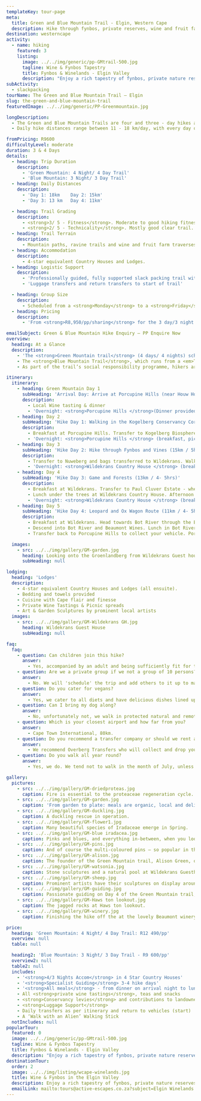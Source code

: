 ```yaml
---
templateKey: tour-page
meta:
  title: Green and Blue Mountain Trail - Elgin, Western Cape
  description: Hike through fynbos, private reserves, wine and fruit farms, overnighting in 4-star country houses with fine Cape wine and dining. Just 1 hr drive from Cape Town.
destination: westerncape
activity:
  - name: hiking
    featured: 3
    listing:
      image: ../../img/generic/pp-GMtrail-500.jpg
      tagline: Wine & Fynbos Tapestry
      title: Fynbos & Winelands - Elgin Valley
      description: "Enjoy a rich tapestry of fynbos, private nature reserves, wine and fruit farms on a 3 & 4 day hike through the Elgin Valley.  Guided hikes (11 -18km / day) with some exclusive wine tasting's, through the world's first 'biodiversity wine route' "
subActivity:
  - slackpacking
tourName: The Green and Blue Mountain Trail – Elgin
slug: the-green-and-blue-mountain-trail
featuredImage: ../../img/generic/PP-Greenmountain.jpg

longDescription:
  - The Green and Blue Mountain Trails are four and three - day hikes along the Groenlandberg and Elgin valley - Houw Hoek, Western Cape. Approximately 1hr’s drive from Cape Town. The trail's traverse a tapestry of fynbos, private nature reserves, wine and fruit farms - offering four-star country lodging, fine Cape cuisine and enriched guiding.
  - Daily hike distances range between 11 - 18 km/day, with every day offering a varied terrain and experience.  From picnic lunches at Oak Valley to poplar forest explorations, fynbos on the Houwhoek mountains, or a refreshing dip in a stream along the way. A slack packing trail in this neck of the woods, would not be complete without a few wine tastings along the way. Here Porcupine Hills, Paul Cluver and Beaumont wines come to taste.

fromPricing: R9600
difficultyLevel: moderate
duration: 3 & 4 Days
details:
  - heading: Trip Duration
    description:
      - 'Green Mountain: 4 Night/ 4 Day Trail'
      - 'Blue Mountain: 3 Night/ 3 Day Trail'
  - heading: Daily Distances
    description:
      - 'Day 1: 18km    Day 2: 15km'
      - 'Day 3: 13 km   Day 4: 11km'

  - heading: Trail Grading
    description:
      - <strong>3/ 5 - Fitness</strong>. Moderate to good hiking fitness recommended.
      - <strong>2/ 5 - Technicality</strong>. Mostly good clear trail. Some long’ish ascents. Rocky in parts.
  - heading: Trail Terrain
    description:
      - Mountain paths, ravine trails and wine and fruit farm traverses.
  - heading: Accommodation
    description:
      - 4-star equivalent Country Houses and Lodges.
  - heading: Logistic Support
    description:
      - 'Professionally guided, fully supported slack packing trail with exclusive extras - wine tastings'
      - 'Luggage transfers and return transfers to start of trail'

  - heading: Group Size
    description:
      - Scheduled from a <strong>Monday</strong> to a <strong>Friday</strong>, with a min group size of <strong>7</strong> - max <strong>10 persons</strong>/ trip
  - heading: Pricing
    description:
      - 'From <strong>R8,950/pp/sharing</strong> for the 3 day/3 night trail'

emailSubject: Green & Blue Mountain Hike Enquiry – PP Enquire Now
overview:
  heading: At a Glance
  description:
    - 'The <strong>Green Mountain trail</strong> (4 days/ 4 nights) scheduled from a <em>Monday to Friday</em>, traverses mostly privately-owned land, with all landowners being members of the Groenlandberg Conservancy: the world’s first biodiversity wine route, and part of the region’s efforts to conserve the environment and promote responsible tourism.'
    - The <strong>Blue Mountain Trail</strong>, which runs from a <em>Tuesday to a Thursday</em>, is a three day - three night  slackpacking trail on the southern side of the Elgin Valley. The trail is 50 km in total, traversing forest, wilderness, fynbos and fruit farms.
    - As part of the trail’s social responsibility programme, hikers are encouraged to “Walk with an Alien”, a project in which a personalised walking stick is carved from alien vegetation by local communities.

itinerary:
  itinerary:
    - heading: Green Mountain Day 1
      subHeading: 'Arrival Day: Arrive at Porcupine Hills (near Houw Hoek)  between 16h00-17h30'
      description:
        - Local Wine tasting & dinner
        - 'Overnight: <strong>Porcupine Hills </strong>(Dinner provided)'
    - heading: Day 2
      subHeading: 'Hike Day 1: Walking in the Kogelberg Conservancy Core (18km / 6 hrs)'
      description:
        - Breakfast at Porcupine Hills. Transfer to Kogelberg Biosphere fringe by tractor. Steady walk to the top of Groenlandberg, through the Biosphere Core to Nuweberg. Picnic lunch enjoyed on the mountain. Return transfer to Porcupine Hills to overnight.
        - 'Overnight: <strong>Porcupine Hills </strong> (breakfast, picnic lunch & dinner)'
    - heading: Day 3
      subHeading: 'Hike Day 2: Hike through Fynbos and Vines (15km / 5hrs)'
      description:
        - Transfer to Nuweberg and bags transferred to Wildekrans. Walk through the vineyards and fynbos along the foot of the Groenlandberg. Picnic lunch on Oak Valley Estate. Continue on to Paul Cluver Wine Estate with wine tasting & afternoon tea. Transfer provided to Wildekrans Country House, Houw Hoek Village.
        - 'Overnight: <strong>Wildekrans Country House </strong> (breakfast, picnic lunch & dinner)'
    - heading: Day 4
      subHeading: 'Hike Day 3: Game and Forests (13km / 4- 5hrs)'
      description:
        - Breakfast at Wildekrans. Transfer to Paul Cluver Estate - where the walk embarks through poplar forest. Walk through the failed MTO forest and into the fynbos of the Houw Hoek mountains.
        - Lunch under the trees at Wildekrans Country House. Afternoon at leisure.
        - 'Overnight: <strong>Wildekrans Country House </strong> (breakfast, picnic lunch & dinner)'
    - heading: Day 5
      subHeading: 'Hike Day 4: Leopard and Ox Wagon Route (11km / 4- 5hrs)'
      description:
        - Breakfast at Wildekrans. Head towards Bot River through the Biosphere fynbos. Rest stop at Stony Beach and ledge rock. Climb up Pincushion ridge and discover Haws ton lookout.
        - Descend into Bot River and Beaumont Wines. Lunch in Bot River village.
        - Transfer back to Porcupine Hills to collect your vehicle. Porcupine Hills has an open air shower with views over the olive grove where you can refresh before departure.

  images:
    - src: ../../img/gallery/GM-garden.jpg
      heading: Looking onto the Groenlandberg from Wildekrans Guest house
      subHeading: null

lodging:
  heading: 'Lodges'
  description:
    - 4-star equivalent Country Houses and Lodges (all ensuite).
    - Bedding and towels provided
    - Cuisine with Cape flair and finesse
    - Private Wine Tastings & Picnic spreads
    - Art & Garden Sculptures by prominent local artists
  images:
    - src: ../../img/gallery/GM-Wildekrans GH.jpg
      heading: Wildekrans Guest House
      subHeading: null

faq:
  faq:
    - question: Can children join this hike?
      answer:
        - Yes, accompanied by an adult and being sufficiently fit for the durations.
    - question: Are we a private group if we not a group of 10 persons?
      answer:
        - No. We will 'schedule' the trip and add others to it up to maximum of 10 hikers/ per trip. If you want exclsuivity, please try to arrnage a group of 10 persons.
    - question: Do you cater for vegans?
      answer:
        - Yes, we cater to all diets and have delicious dishes lined up for all walkers.
    - question: Can I bring my dog along?
      answer:
        - No, unfortunately not, we walk in protected natural and remote areas where domestic animals are not permitted.
    - question: Which is your closest airport and how far from you?
      answer:
        - Cape Town International, 80km.
    - question: Do you recommend a transfer company or should we rent a car?
      answer:
        - We recommend Overberg Transfers who will collect and drop you avoiding the hassle of renting your own car.
    - question: Do you walk all year round?
      answer:
        - Yes, we do. We tend not to walk in the month of July, unless it is the only time a group can get away.

gallery:
  pictures:
    - src: ../../img/gallery/GM-driedproteas.jpg
      caption: Fire is essential to the proteaceae regeneration cycle.
    - src: ../../img/gallery/GM-garden.jpg
      caption: 'From garden to plate: meals are organic, local and delicious.'
    - src: ../../img/gallery/GM-duckling.jpg
      caption: A duckling rescue in operation.
    - src: ../../img/gallery/GM-flower1.jpg
      caption: Many beautiful species of Iradaceae emerge in Spring.
    - src: ../../img/gallery/GM-blue iradacea.jpg
      caption: Pinks and blues, and everything in-between, when you look a little closer.
    - src: ../../img/gallery/GM-pins.jpg
      caption: And of course the multi-coloured pins – so popular in the cut flower market.
    - src: ../../img/gallery/GM-alison.jpg
      caption: The founder of the Green Mountain trail, Alison Green, on the final day of the trail.
    - src: ../../img/gallery/GM-watsonia.jpg
      caption: Stone sculptures and a natural pool at Wildekrans Guesthouse – night 3 and 4 of the Green Mountain hiking trail.
    - src: ../../img/gallery/GM-sheep.jpg
      caption: Prominent artists have their sculptures on display around the gardens of Wildekrans.
    - src: ../../img/gallery/GM-guiding.jpg
      caption: Passionate guiding on Day 4 of the Green Mountain trail, with the old Houw Hoek railway line in the background.
    - src: ../../img/gallery/GM-Haws ton lookout.jpg
      caption: The jagged rocks at Haws ton lookout.
    - src: ../../img/gallery/GM-winery.jpg
      caption: Finishing the hike off the at the lovely Beaumont winery with a Ploughmans platter and wine tasting.

price:
  heading: 'Green Mountain: 4 Night/ 4 Day Trail: R12 490/pp'
  overview: null
  table: null

  heading2: 'Blue Mountain: 3 Night/ 3 Day Trail - R9 600/pp'
  overview2: null
  table2: null
  includes:
    - '<strong>4/3 Nights Accom</strong> in 4 Star Country Houses'
    - '<strong>Specialist Guiding</strong> 3-4 hike days'
    - '<strong>All meals</strong> - from dinner on arrival night to lunch on departure day'
    - All <strong>private wine tastings</strong>, teas and snacks
    - <strong>Conservancy levies</strong> and contributions to landowners /charities
    - <strong>Luggage Support</strong>
    - Daily transfers as per itinerary and return to vehicles (start)
    - A ‘Walk with an Alien’ Walking Stick
  notIncludes: null
popularTour:
  featured: 0
  image: ../../img/generic/pp-GMtrail-500.jpg
  tagline: Wine & Fynbos Tapestry
  title: Fynbos & Winelands - Elgin Valley
  description: "Enjoy a rich tapestry of fynbos, private nature reserves, wine and fruit farms on a 3 & 4 day hike through the Elgin Valley.  Guided hikes (11 -18km / day) with some exclusive wine tasting's, through the world's first 'biodiversity wine route' "
destinationTour:
  order: 2
  image: ../../img/listing/wcape-winelands.jpg
  title: Wine & Fynbos in the Elgin Valley
  description: Enjoy a rich tapestry of fynbos, private nature reserves, wine and fruit farms. Four star lodgings , fine Cape cuisine and truly enriching guiding. These 3 & 4 day hikes along the Groenlandberg and Elgin valley, are just an hour’s drive from  Cape Town. Daily hike distances range from 11 -18km / day, with some exclusive wine tastings and picnics along the way. The trail is mostly over privately-owned land in the world's first 'biodiversity wine route'.
  emailLink: mailto:tours@active-escapes.co.za?subject=Elgin Winelands Slackpacker – Western Cape Destination Listing
---
```


